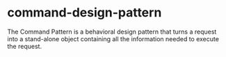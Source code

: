# command-design-pattern
The Command Pattern is a behavioral design pattern that turns a request into a stand-alone object containing all the information needed to execute the request. 
